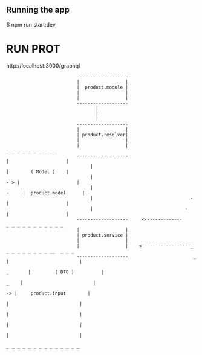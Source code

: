 ## Running the app
$ npm run start:dev

# RUN PROT
http://localhost:3000/graphql

                              -------------------
                              |                 |
                              |  product.module |
                              |                 |
                              |                 |
                              -------------------
                                     |
                                     |
                                     |
                              -------------------
                              |                 |
                              | product.resolver|
                              |                 |
                              |                 |                                 _ _ _ _ _ _ _ _ _ _
                              -------------------                               |                     |
                                   |                                            |        ( Model )    |
                                   |                                        - > |                     |
                                   |                                      -     |  product.model      |
                                   |                                    -       |                     |
                                   |                                  -         |                     |
                              -------------------     <--------------            _ _ _ _ _ _ _ _ _ _ _
                              |                 |
                              | product.service | 
                              |                 |    
                              |                 |    <------------------_           _ _ _ _ _ _ _ _ __  _ _ _
                              -------------------                        _         |                          |
                                                                           _       |         ( DTO )          |
                                                                              _    |                          |
                                                                                -> |     product.input        |
                                                                                   |                          |
                                                                                   |                          |
                                                                                   |                          |
                                                                                   |                          |
                                                                                    _ _ _ _ _ _ _ _ _ _ _ _ _ _
